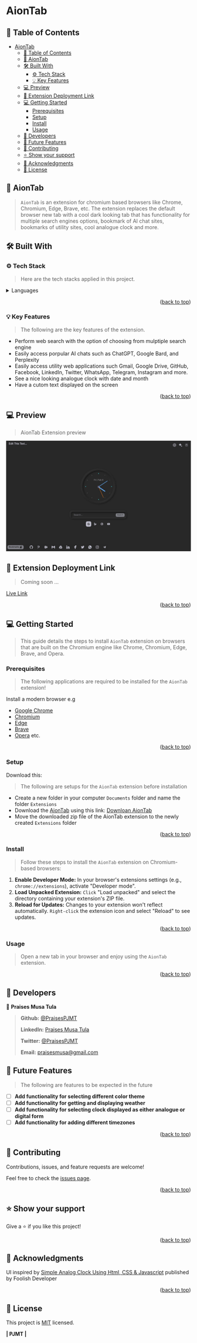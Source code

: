 # AionTab <a name="readme-top"></a>

## 📗 Table of Contents

- [AionTab ](#aiontab-)
  - [📗 Table of Contents](#-table-of-contents)
  - [📖 AionTab ](#-aiontab-)
  - [🛠 Built With ](#-built-with-)
    - [⚙️ Tech Stack ](#️-tech-stack-)
    - [💡 Key Features ](#-key-features-)
  - [💻 Preview ](#-preview-)
  - [🚀 Extension Deployment Link ](#-extension-deployment-link-)
  - [💻 Getting Started ](#-getting-started-)
    - [Prerequisites](#prerequisites)
    - [Setup](#setup)
    - [Install](#install)
    - [Usage](#usage)
  - [👥 Developers ](#-developers-)
  - [🔭 Future Features ](#-future-features-)
  - [🤝 Contributing ](#-contributing-)
  - [⭐️ Show your support ](#️-show-your-support-)
  - [🙏 Acknowledgments ](#-acknowledgments-)
  - [📝 License ](#-license-)

## 📖 AionTab <a name="project-title"></a>

> `AionTab` is an extension for chromium based browsers like Chrome, Chromium, Edge, Brave, etc. The extension replaces the default browser new tab with a cool dark looking tab that has functionality for multiple search engines options, bookmark of AI chat sites, bookmarks of utility sites, cool analogue clock and more.

## 🛠 Built With <a name="built-with"></a>

### ⚙️ Tech Stack <a name="tech-stack"></a>

> Here are the tech stacks applied in this project.

<details>
  <summary>Languages</summary>
  <ul>
    <li>HTML5</li>
    <li>CSS3</li>
    <li>JavaScript</li>
  </ul>
</details>

<p align="right">(<a href="#readme-top">back to top</a>)</p>

### 💡 Key Features <a name="key-features"></a>

> The following are the key features of the extension.

- Perform web search with the option of choosing from mulptiple search engine
- Easily access porpular AI chats such as ChatGPT, Google Bard, and Perplexity
- Easily access utility web applications such Gmail, Google Drive, GitHub, Facebook, LinkedIn, Twitter, WhatsApp, Telegram, Instagram and more.
- See a nice looking analogue clock with date and month
- Have a cutom text displayed on the screen
<!-- Add more features as necessary -->

<p align="right">(<a href="#readme-top">back to top</a>)</p>

## 💻 Preview <a name="preview"></a>

> AionTab Extension preview

![AioTab](./assets/preview.jpeg)

## 🚀 Extension Deployment Link <a name="extension-deployment-link"></a>

> Coming soon ...

[Live Link](link)

<p align="right">(<a href="#readme-top">back to top</a>)</p>

<!-- GETTING STARTED -->

## 💻 Getting Started <a name="getting-started"></a>

> This guide details the steps to install `AionTab` extension on browsers that are built on the Chromium engine like Chrome, Chromium, Edge, Brave, and Opera.

### Prerequisites

> The following applications are required to be installed for the `AionTab` extension!

Install a modern browser e.g

- [Google Chrome](https://www.google.com/chrome/)
- [Chromium](https://www.chromium.org/getting-involved/download-chromium/)
- [Edge](https://www.microsoft.com/en-us/edge?r=1)
- [Brave](https://brave.com/)
- [Opera](https://www.opera.com/) etc.

<p align="right">(<a href="#readme-top">back to top</a>)</p>

### Setup

Download this:

> The following are setups for the `AionTab` extension before installation

- Create a new folder in your computer `Documents` folder and name the folder `Extensions`
- Download the [AionTab](https://github.com/PraisesPJMT/AionTab-Extension/) using this link: [Downloan AionTab](https://github.com/PraisesPJMT/AionTab-Extension/archive/refs/heads/main.zip)
- Move the downloaded zip file of the AionTab extension to the newly created `Extensions` folder

<p align="right">(<a href="#readme-top">back to top</a>)</p>

### Install

> Follow these steps to install the `AionTab` extension on Chromium-based browsers:

1. **Enable Developer Mode:** In your browser's extensions settings (e.g., `chrome://extensions`), activate "Developer mode".
2. **Load Unpacked Extension:** `Click` "Load unpacked" and select the directory containing your extension's ZIP file.
3. **Reload for Updates:** Changes to your extension won't reflect automatically. `Right-click` the extension icon and select "Reload" to see updates.

<p align="right">(<a href="#readme-top">back to top</a>)</p>

### Usage

> Open a new tab in your browser and enjoy using the `AionTab` extension.

<p align="right">(<a href="#readme-top">back to top</a>)</p>

## 👥 Developers <a name="developers"></a>

👤 **Praises Musa Tula**

> **Github:** [@PraisesPJMT](https://github.com/PraisesPJMT/)
>
> **LinkedIn:** [Praises Musa Tula](https://www.linkedin.com/in//username/)
>
> **Twitter:** [@PraisesPJMT](https://twitter.com/username/)
>
> **Email:** [praisesmusa@gmail.com](mailto:praisesmusa@gmail.com)

## 🔭 Future Features <a name="future-features"></a>

> The following are features to be expected in the future

- [ ] **Add functionality for selecting different color theme**
- [ ] **Add functionality for getting and displaying weather**
- [ ] **Add functionality for selecting clock displayed as either analogue or digital form**
- [ ] **Add functionality for adding different timezones**

<p align="right">(<a href="#readme-top">back to top</a>)</p>

## 🤝 Contributing <a name="contributing"></a>

Contributions, issues, and feature requests are welcome!

Feel free to check the [issues page](../../issues/).

<p align="right">(<a href="#readme-top">back to top</a>)</p>

## ⭐️ Show your support <a name="support"></a>

Give a ⭐️ if you like this project!

<p align="right">(<a href="#readme-top">back to top</a>)</p>

## 🙏 Acknowledgments <a name="acknowledgements"></a>

UI inspired by [Simple Analog Clock Using Html, CSS & Javascript](https://dev.to/code_mystery/simple-analog-clock-using-html-css-javascript-2c6a) published by Foolish Developer

<p align="right">(<a href="#readme-top">back to top</a>)</p>

## 📝 License <a name="license"></a>

This project is [MIT](./LICENSE) licensed.

**| PJMT |**
